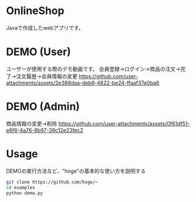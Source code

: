 # OnlineShop
Javaで作成したwebアプリです。

# DEMO (User)
ユーザーが使用する際のデモ動画です。
会員登録→ログイン→商品の注文→完了→注文履歴→会員情報の変更
https://github.com/user-attachments/assets/2e388daa-deb8-4822-be24-ffaaf37e0ba6

# DEMO (Admin)
商品情報の変更→削除
https://github.com/user-attachments/assets/0f61df51-e6f6-4a76-8b97-39c12e23fec2

# Usage

DEMOの実行方法など、"hoge"の基本的な使い方を説明する

```bash
git clone https://github.com/hoge/~
cd examples
python demo.py
```
